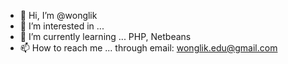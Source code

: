 - 👋 Hi, I’m @wonglik
- 👀 I’m interested in ...
- 🌱 I’m currently learning ... PHP, Netbeans
- 📫 How to reach me ... through email: wonglik.edu@gmail.com

<!---
wonglik/wonglik is a ✨ special ✨ repository because its `README.md` (this file) appears on your GitHub profile.
You can click the Preview link to take a look at your changes.
--->
